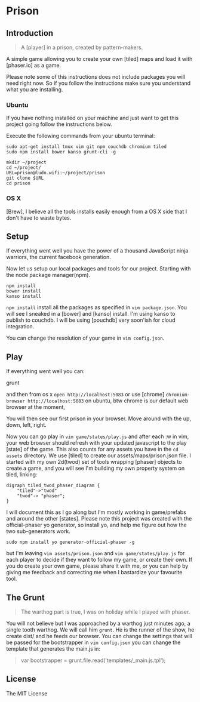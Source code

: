 # Prison

## Introduction

> A [player] in a prison, created by pattern-makers.

A simple game allowing you to create your own [tiled] maps and load it with [phaser.io] as a game.

Please note some of this instructions does not include packages you will need right now. So if you follow the instructions make sure you understand what you are installing.

### Ubuntu

If you have nothing installed on your machine and just want to get this project going follow the instructions below.

Execute the following commands from your ubuntu terminal:

	sudo apt-get install tmux vim git npm couchdb chromium tiled
	sudo npm install bower kanso grunt-cli -g 
	
	mkdir ~/project
	cd ~/project/
	URL=prison@ludo.wifi:~/project/prison
	git clone $URL
	cd prison

### OS X

[Brew], I believe all the tools installs easily enough from a OS X side that I don't have to waste bytes.

## Setup

If everything went well you have the power of a thousand JavaScript ninja warriors, the current facebook generation.

Now let us setup our local packages and tools for our project. Starting with the node package manager(npm).

	npm install
	bower install
	kanso install

`npm install` install all the packages as specified in `vim package.json`. You will see I sneaked in a [bower] and [kanso] install. I'm using kanso to publish to couchdb. I will be using [pouchdb] very soon'ish for cloud integration.

You can change the resolution of your game in `vim config.json`. 

## Play

If everything went well you can:

  grunt

and then from os x `open http://localhost:5083` or use [chrome] `chromium-browser http://localhost:5083` on ubuntu, btw chrome is our default web browser at the moment, 

You will then see our first prison in your browser. Move around with the up, down, left, right.

Now you can go play in `vim game/states/play.js` and after each :w in vim, your web browser should refresh with your updated javascript to the play [state] of the game. This also counts for any assets you have in the `cd assets` directory. We use [tiled] to create our assets/maps/prison.json file. I started with my own 2d(twod) set of tools wrapping [phaser] objects to create a game, and you will see I'm building my own property system on tiled, linking:

	digraph tiled_twod_phaser_diagram {
		"tiled"->"twod"
		"twod"-> "phaser";
	}

I will document this as I go along but I'm mostly working in game/prefabs and around the other [states]. Please note this project was created with the official-phaser yo generator, so install yo, and help me figure out how the two sub-generators work.

	sudo npm install yo generator-official-phaser -g

but I'm leaving `vim assets/prison.json` and `vim game/states/play.js` for each player to decide if they want to follow my game, or create their own. If you do create your own game, please share it with me, or you can help by giving me feedback and correcting me when I bastardize your favourite tool.

## The Grunt

> The warthog part is true, I was on holiday while I played with phaser.

You will not believe but I was approached by a warthog just minutes ago, a single tooth warthog. We will call him `grunt`. He is the runner of the show, he create dist/ and he feeds our browser. You can change the settings that will be passed for the bootstrapper in `vim config.json` you can change the template that generates the main.js in:

> var bootstrapper = grunt.file.read('templates/_main.js.tpl');

## License 

The MIT License
